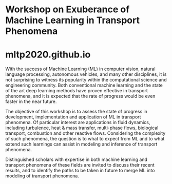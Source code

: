 # Workshop on Exuberance of Machine Learning in Transport Phenomena
# mltp2020.github.io

With the success of Machine Learning (ML) in computer vision, natural language processing, autonomous vehicles, and many other disciplines, it is not surprising to witness its popularity within the computational science and engineering community. Both conventional machine learning and the state of the art deep learning methods have proven effective in transport phenomena, and it is expected that the rate of progress would be even faster in the near future.

The objective of this workshop is to assess the state of progress in development, implementation and application of ML in transport phenomena. Of particular interest are applications in fluid dynamics, including turbulence, heat & mass transfer, multi-phase flows, biological transport, combustion and other reactive flows. Considering the complexity of such phenomena, the question is to what to expect from ML and to what extend such learnings can assist in modeling and inference of transport phenomena.

Distinguished scholars with expertise in both machine learning and transport phenomena of these fields are invited to discuss their recent results, and to identify the paths to be taken in future to merge ML into modeling of transport phenomena.
